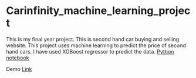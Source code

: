 # Carinfinity_machine_learning_project
This is my final year project. This is second hand car buying and selling website. This project uses machine learning to predict the price of second hand cars. I have used XGBoost regressor to predict the data.
[Python notebook](https://github.com/hrishikeshkini/Carinfinity_ml_documentation)

Demo [Link](http://carinfinity.herokuapp.com/)
